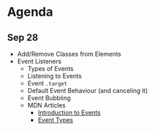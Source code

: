 # Agenda

## Sep 28

- Add/Remove Classes from Elements
- Event Listeners
  - Types of Events
  - Listening to Events
  - Event `.target`
  - Default Event Behaviour (and canceling it)
  - Event Bubbling
  - MDN Articles
    - [Introduction to Events](https://developer.mozilla.org/en-US/docs/Learn/JavaScript/Building_blocks/Events)
    - [Event Types](https://developer.mozilla.org/en-US/docs/Web/API/Element#events)
